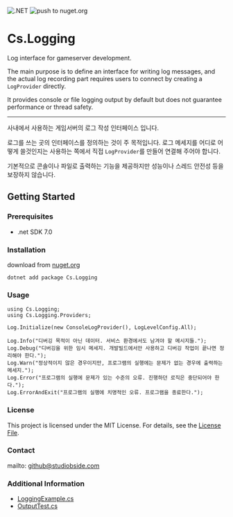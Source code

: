 ![.NET](https://github.com/StudioBside/Cs.Logging/actions/workflows/dotnet.yml/badge.svg) ![push to nuget.org](https://github.com/StudioBside/Cs.Logging/actions/workflows/nuget.yml/badge.svg?event=push)

# Cs.Logging

Log interface for gameserver development.

The main purpose is to define an interface for writing log messages, and the actual log recording part requires users to connect by creating a `LogProvider` directly.

It provides console or file logging output by default but does not guarantee performance or thread safety.

---

사내에서 사용하는 게임서버의 로그 작성 인터페이스 입니다. 

로그를 쓰는 곳의 인터페이스를 정의하는 것이 주 목적입니다. 로그 메세지를 어디로 어떻게 쓸것인지는 사용하는 쪽에서 직접 `LogProvider`를 만들어 연결해 주어야 합니다.

기본적으로 콘솔이나 파일로 출력하는 기능을 제공하지만 성능이나 스레드 안전성 등을 보장하지 않습니다.

## Getting Started

### Prerequisites

- .net SDK 7.0

### Installation

download from [nuget.org](https://www.nuget.org/packages/Cs.Logging/)
```
dotnet add package Cs.Logging
```

### Usage

```Csharp
using Cs.Logging;
using Cs.Logging.Providers;

Log.Initialize(new ConsoleLogProvider(), LogLevelConfig.All);

Log.Info("디버깅 목적이 아닌 데이터. 서비스 환경에서도 남겨야 할 메시지들.");
Log.Debug("디버깅을 위한 임시 메세지. 개발빌드에서만 사용하고 디버깅 작업이 끝나면 정리해야 한다.");
Log.Warn("정상적이지 않은 경우이지만, 프로그램의 실행에는 문제가 없는 경우에 출력하는 메세지.");
Log.Error("프로그램의 실행에 문제가 있는 수준의 오류. 진행하던 로직은 중단되어야 한다.");
Log.ErrorAndExit("프로그램의 실행에 치명적인 오류. 프로그램을 종료한다.");
```

### License

This project is licensed under the MIT License. For details, see the [License File](../../LICENSE).

### Contact

mailto: github@studiobside.com

### Additional Information

* [LoggingExample.cs](../../Test/UnitTest/TestLogging/LoggingExample.cs)
* [OutputTest.cs](../../Test/UnitTest/TestLogging/LoggingOutputTest.cs)